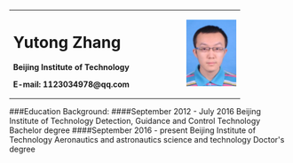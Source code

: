 <table border="0">
  <tr>
    <td width="75%">
      <h1>Yutong Zhang</h1>
      <p><b>Beijing Institute of Technology</b></p>
      <p><b>E-mail: 1123034978@qq.com </b></p>
    </td>
    <td width="25%">
      <img src="/照片.png" width="100%">
    </td>
  </tr>
</table>

###Education Background: 
####September 2012 - July 2016    Beijing Institute of Technology    Detection, Guidance and Control Technology           Bachelor degree 
####September 2016 - present      Beijing Institute of Technology    Aeronautics and astronautics science and technology  Doctor's degree

